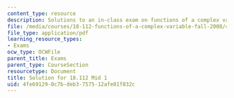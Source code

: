 ```yaml
---
content_type: resource
description: Solutions to an in-class exam on functions of a complex variable.
file: /media/courses/18-112-functions-of-a-complex-variable-fall-2008/4fe691290c7bdeb3757512afe01f832c_mid1.pdf
file_type: application/pdf
learning_resource_types:
- Exams
ocw_type: OCWFile
parent_title: Exams
parent_type: CourseSection
resourcetype: Document
title: Solution for 18.112 Mid 1
uid: 4fe69129-0c7b-deb3-7575-12afe01f832c
---
```

